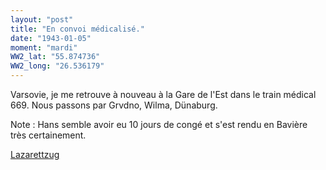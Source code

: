 ```yaml
---
layout: "post"
title: "En convoi médicalisé."
date: "1943-01-05"
moment: "mardi"
WW2_lat: "55.874736"
WW2_long: "26.536179"
---
```


Varsovie, je me retrouve à nouveau à la Gare de l'Est dans le train médical 669. Nous passons par Grvdno, Wilma, Dünaburg. 


<div class="histoire"></div>

<div class="commentaire">Note : Hans  semble avoir eu 10 jours de congé et s'est rendu en Bavière très certainement.

<a href=https://de.wikipedia.org/wiki/Krankentransportzug> Lazarettzug </a></div>